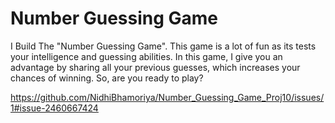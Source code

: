 ﻿# Number Guessing Game

I Build The  "Number Guessing Game". This  game is a lot of fun as its tests your intelligence and guessing abilities. In this game, I give you an advantage by sharing all your previous guesses, which increases your chances of winning. So, are you ready to play?


https://github.com/NidhiBhamoriya/Number_Guessing_Game_Proj10/issues/1#issue-2460667424




